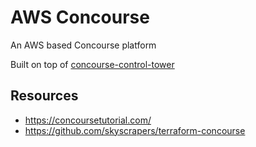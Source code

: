 AWS Concourse
===

An AWS based Concourse platform

Built on top of [concourse-control-tower](https://github.com/dwp/concourse-control-tower)

## Resources

* https://concoursetutorial.com/
* https://github.com/skyscrapers/terraform-concourse

